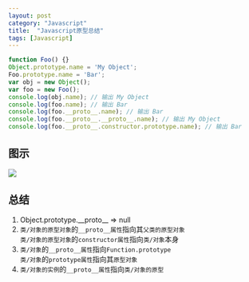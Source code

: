 ```yaml
---
layout: post
category: "Javascript"
title:  "Javascript原型总结"
tags: [Javascript]
---
```

```javascript
function Foo() {}
Object.prototype.name = 'My Object';
Foo.prototype.name = 'Bar';
var obj = new Object();
var foo = new Foo();
console.log(obj.name); // 输出 My Object
console.log(foo.name); // 输出 Bar
console.log(foo.__proto__.name); // 输出 Bar
console.log(foo.__proto__.__proto__.name); // 输出 My Object
console.log(foo.__proto__.constructor.prototype.name); // 输出 Bar
```

## 图示
<img src="https://static.panoramio.com.storage.googleapis.com/photos/medium/122612856.jpg">

## 总结
1. Object.prototype.\_\_proto\_\_ => null
2. `类/对象的原型对象`的`__proto__属性`指向其`父类的原型对象`  <br/>
   `类/对象的原型对象`的`constructor属性`指向`类/对象`本身
3. `类/对象`的`__proto__属性`指向`Function.prototype`  <br/>
   `类/对象`的`prototype属性`指向其`原型对象`
4. `类/对象的实例`的`__proto__属性`指向`类/对象的原型`


